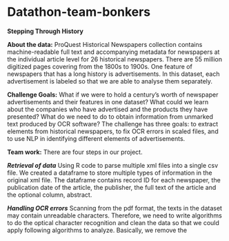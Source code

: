 # Datathon-team-bonkers
**Stepping Through History**

**About the data:** ProQuest Historical Newspapers collection contains machine-readable full text and accompanying metadata for newspapers at the individual article level for 26 historical newspapers. There are 55 million digitized pages covering from the 1800s to 1900s. One feature of newspapers that has a long history is advertisements. In this dataset, each advertisement is labeled so that we are able to analyse them separately.

**Challenge Goals:** What if we were to hold a century’s worth of newspaper advertisements and their features in one dataset? What could we learn about the companies who have advertised and the products they have presented? What do we need to do to obtain information from unmarked text produced by OCR software? The challenge has three goals: to extract elements from historical newspapers, to fix OCR errors in scaled files, and to use NLP in identifying different elements of advertisements.

**Team work:**
There are four steps in our project. 

***Retrieval of data*** Using R code to parse multiple xml files into a single csv file. We created a dataframe to store multiple types of information in the original xml file. The dataframe contains record ID for each newspaper, the publication date of the article, the publisher, the full text of the article and the optional column, abstract.

***Handling OCR errors*** Scanning from the pdf format, the texts in the dataset may contain unreadable characters. Therefore, we need to write algorithms to do the optical character recognition and clean the data so that we could apply following algorithms to analyze. Basically, we remove the 
